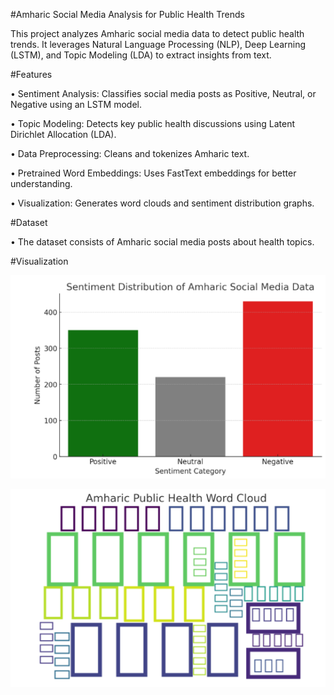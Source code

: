 #Amharic Social Media Analysis for Public Health Trends

This project analyzes Amharic social media data to detect public health trends. It leverages Natural Language Processing (NLP), Deep Learning (LSTM), and Topic Modeling (LDA) to extract insights from text.

#Features

•	Sentiment Analysis: Classifies social media posts as Positive, Neutral, or Negative using an LSTM model.

•	Topic Modeling: Detects key public health discussions using Latent Dirichlet Allocation (LDA).

•	Data Preprocessing: Cleans and tokenizes Amharic text.

•	Pretrained Word Embeddings: Uses FastText embeddings for better understanding.

•	Visualization: Generates word clouds and sentiment distribution graphs.

#Dataset

•	The dataset consists of Amharic social media posts about health topics.

#Visualization

![image alt](https://github.com/asemrie/AI-for-Analyzing-Social-MediaData-for-Public-Health-Trends/blob/main/distribution.PNG)


![image alt](https://github.com/asemrie/AI-for-Analyzing-Social-MediaData-for-Public-Health-Trends/blob/main/word-cloud.PNG)


